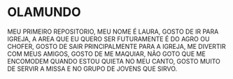# OLAMUNDO
MEU PRIMEIRO REPOSITORIO,
MEU NOME É LAURA,
GOSTO DE IR PARA IGREJA,
A AREA QUE EU QUERO SER FUTURAMENTE É DO AGRO OU CHOFER,
GOSTO DE SAIR PRINCIPALMENTE PARA A IGREJA,
ME DIVERTIR COM MEUS AMIGOS,
GOSTO DE ME MAQUIAR,
NÃO GOTO QUE ME ENCOMODEM QUANDO ESTOU QUIETA NO MEU CANTO,
GOSTO MUITO DE SERVIR A MISSA E NO GRUPO DE JOVENS QUE SIRVO.
